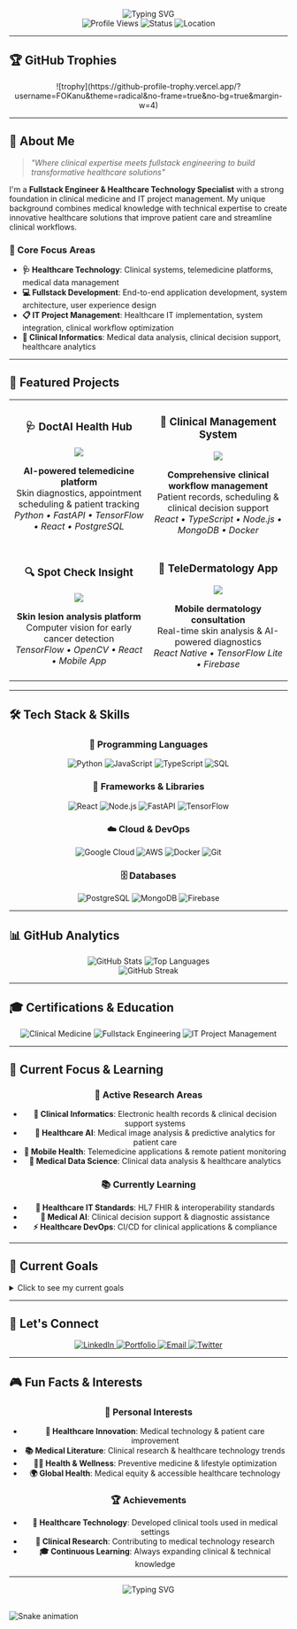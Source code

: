 <div align="center">
  <img src="https://readme-typing-svg.herokuapp.com?font=Fira+Code&weight=500&size=28&pause=1000&color=00D4FF&center=true&vCenter=true&width=600&lines=Hi+there%2C+I'm+Francis+I.K.%F0%9F%91%8B;Clinical+Medicine+%2B+Fullstack+Engineering;Building+healthcare+technology+solutions" alt="Typing SVG" />
</div>

<div align="center">
  <img src="https://komarev.com/ghpvc/?username=FOKanu&style=flat-square&color=blue" alt="Profile Views" />
  <img src="https://img.shields.io/badge/Status-Available%20for%20Opportunities-brightgreen" alt="Status" />
  <img src="https://img.shields.io/badge/Location-Global%20%7C%20Remote-blue" alt="Location" />
</div>

---

## 🏆 GitHub Trophies

<div align="center">
  ![trophy](https://github-profile-trophy.vercel.app/?username=FOKanu&theme=radical&no-frame=true&no-bg=true&margin-w=4)
</div>

---

## 🎯 About Me

> *"Where clinical expertise meets fullstack engineering to build transformative healthcare solutions"*

I'm a **Fullstack Engineer & Healthcare Technology Specialist** with a strong foundation in clinical medicine and IT project management. My unique background combines medical knowledge with technical expertise to create innovative healthcare solutions that improve patient care and streamline clinical workflows.

### 🧬 Core Focus Areas
- **🩺 Healthcare Technology**: Clinical systems, telemedicine platforms, medical data management
- **💻 Fullstack Development**: End-to-end application development, system architecture, user experience design
- **📋 IT Project Management**: Healthcare IT implementation, system integration, clinical workflow optimization
- **🔬 Clinical Informatics**: Medical data analysis, clinical decision support, healthcare analytics

---

## 🚀 Featured Projects

<table>
  <tr>
    <td width="50%">
      <h3 align="center">🩺 DoctAI Health Hub</h3>
      <p align="center">
        <a href="https://github.com/FOKanu/doctai-health-hub" target="_blank">
          <img src="https://github-readme-stats.vercel.app/api/pin/?username=FOKanu&repo=doctai-health-hub&theme=radical&hide_border=true" />
        </a>
      </p>
      <p align="center">
        <strong>AI-powered telemedicine platform</strong><br/>
        Skin diagnostics, appointment scheduling & patient tracking<br/>
        <em>Python • FastAPI • TensorFlow • React • PostgreSQL</em>
      </p>
    </td>
    <td width="50%">
      <h3 align="center">🏥 Clinical Management System</h3>
      <p align="center">
        <a href="https://github.com/FOKanu/clinical-management-system" target="_blank">
          <img src="https://github-readme-stats.vercel.app/api/pin/?username=FOKanu&repo=clinical-management-system&theme=radical&hide_border=true" />
        </a>
      </p>
      <p align="center">
        <strong>Comprehensive clinical workflow management</strong><br/>
        Patient records, scheduling & clinical decision support<br/>
        <em>React • TypeScript • Node.js • MongoDB • Docker</em>
      </p>
    </td>
  </tr>
  <tr>
    <td width="50%">
      <h3 align="center">🔍 Spot Check Insight</h3>
      <p align="center">
        <a href="https://github.com/FOKanu/spot-check-insight" target="_blank">
          <img src="https://github-readme-stats.vercel.app/api/pin/?username=FOKanu&repo=spot-check-insight&theme=radical&hide_border=true" />
        </a>
      </p>
      <p align="center">
        <strong>Skin lesion analysis platform</strong><br/>
        Computer vision for early cancer detection<br/>
        <em>TensorFlow • OpenCV • React • Mobile App</em>
      </p>
    </td>
    <td width="50%">
      <h3 align="center">📱 TeleDermatology App</h3>
      <p align="center">
        <a href="https://github.com/FOKanu/tele-dermatology-app" target="_blank">
          <img src="https://github-readme-stats.vercel.app/api/pin/?username=FOKanu&repo=tele-dermatology-app&theme=radical&hide_border=true" />
        </a>
      </p>
      <p align="center">
        <strong>Mobile dermatology consultation</strong><br/>
        Real-time skin analysis & AI-powered diagnostics<br/>
        <em>React Native • TensorFlow Lite • Firebase</em>
      </p>
    </td>
  </tr>
</table>

---

## 🛠️ Tech Stack & Skills

<div align="center">

### 🐍 Programming Languages
![Python](https://img.shields.io/badge/Python-Expert-3776AB?style=for-the-badge&logo=python&logoColor=white)
![JavaScript](https://img.shields.io/badge/JavaScript-Advanced-F7DF1E?style=for-the-badge&logo=javascript&logoColor=black)
![TypeScript](https://img.shields.io/badge/TypeScript-Advanced-007ACC?style=for-the-badge&logo=typescript&logoColor=white)
![SQL](https://img.shields.io/badge/SQL-Advanced-000000?style=for-the-badge&logo=mysql&logoColor=white)

### 🎯 Frameworks & Libraries
![React](https://img.shields.io/badge/React-Advanced-20232A?style=for-the-badge&logo=react&logoColor=61DAFB)
![Node.js](https://img.shields.io/badge/Node.js-Advanced-339933?style=for-the-badge&logo=node.js&logoColor=white)
![FastAPI](https://img.shields.io/badge/FastAPI-Expert-009688?style=for-the-badge&logo=fastapi&logoColor=white)
![TensorFlow](https://img.shields.io/badge/TensorFlow-Specialist-FF6F00?style=for-the-badge&logo=tensorflow&logoColor=white)

### ☁️ Cloud & DevOps
![Google Cloud](https://img.shields.io/badge/Google_Cloud-Advanced-4285F4?style=for-the-badge&logo=google-cloud&logoColor=white)
![AWS](https://img.shields.io/badge/AWS-Intermediate-232F3E?style=for-the-badge&logo=amazon-aws&logoColor=white)
![Docker](https://img.shields.io/badge/Docker-Advanced-2496ED?style=for-the-badge&logo=docker&logoColor=white)
![Git](https://img.shields.io/badge/Git-Expert-F05032?style=for-the-badge&logo=git&logoColor=white)

### 🗄️ Databases
![PostgreSQL](https://img.shields.io/badge/PostgreSQL-Advanced-316192?style=for-the-badge&logo=postgresql&logoColor=white)
![MongoDB](https://img.shields.io/badge/MongoDB-Advanced-47A248?style=for-the-badge&logo=mongodb&logoColor=white)
![Firebase](https://img.shields.io/badge/Firebase-Advanced-FFCA28?style=for-the-badge&logo=firebase&logoColor=black)

</div>

---

## 📊 GitHub Analytics

<div align="center">
  <img src="https://github-readme-stats.vercel.app/api?username=FOKanu&show_icons=true&theme=radical&hide_border=true&include_all_commits=true&count_private=true" alt="GitHub Stats" />
  <img src="https://github-readme-stats.vercel.app/api/top-langs/?username=FOKanu&layout=compact&theme=radical&hide_border=true" alt="Top Languages" />
</div>

<div align="center">
  <img src="https://github-readme-streak-stats.herokuapp.com/?user=FOKanu&theme=radical&hide_border=true" alt="GitHub Streak" />
</div>

---

## 🎓 Certifications & Education

<div align="center">
  <img src="https://img.shields.io/badge/Clinical_Medicine-Healthcare_Technology-4ECDC4?style=for-the-badge&logo=medical&logoColor=white" alt="Clinical Medicine" />
  <img src="https://img.shields.io/badge/Fullstack_Engineering-Web_Development-FF6B6B?style=for-the-badge&logo=code&logoColor=white" alt="Fullstack Engineering" />
  <img src="https://img.shields.io/badge/IT_Project_Management-Healthcare_IT-FF6B35?style=for-the-badge&logo=project&logoColor=white" alt="IT Project Management" />
</div>

---

## 🌟 Current Focus & Learning

<div align="center">

### 🔬 Active Research Areas
- **🏥 Clinical Informatics**: Electronic health records & clinical decision support systems
- **🤖 Healthcare AI**: Medical image analysis & predictive analytics for patient care
- **📱 Mobile Health**: Telemedicine applications & remote patient monitoring
- **🔬 Medical Data Science**: Clinical data analysis & healthcare analytics

### 📚 Currently Learning
- **🏥 Healthcare IT Standards**: HL7 FHIR & interoperability standards
- **🧠 Medical AI**: Clinical decision support & diagnostic assistance
- **⚡ Healthcare DevOps**: CI/CD for clinical applications & compliance

</div>

---

## 🎯 Current Goals

<details>
  <summary>Click to see my current goals</summary>

  - [ ] Launch DoctAI in production with clinical validation
  - [ ] Complete healthcare IT project management certification
  - [ ] Publish research paper on clinical AI applications
  - [ ] Reach 1000+ GitHub stars across healthcare projects
  - [ ] Contribute to major open-source healthcare projects
  - [ ] Develop clinical workflow optimization framework
</details>

---

## 🤝 Let's Connect

<div align="center">
  <a href="https://linkedin.com/in/francis-i-k-817254286" target="_blank">
    <img src="https://img.shields.io/badge/LinkedIn-0077B5?style=for-the-badge&logo=linkedin&logoColor=white" alt="LinkedIn" />
  </a>
  <a href="https://gamma.app/docs/sprcsynohthr6dp" target="_blank">
    <img src="https://img.shields.io/badge/Portfolio-000000?style=for-the-badge&logo=portfolio&logoColor=white" alt="Portfolio" />
  </a>
  <a href="mailto:francis.ik@example.com" target="_blank">
    <img src="https://img.shields.io/badge/Email-D14836?style=for-the-badge&logo=gmail&logoColor=white" alt="Email" />
  </a>
  <a href="https://twitter.com/francis_ik" target="_blank">
    <img src="https://img.shields.io/badge/Twitter-1DA1F2?style=for-the-badge&logo=twitter&logoColor=white" alt="Twitter" />
  </a>
</div>

---

## 🎮 Fun Facts & Interests

<div align="center">

### 🎯 Personal Interests
- **🏥 Healthcare Innovation**: Medical technology & patient care improvement
- **📚 Medical Literature**: Clinical research & healthcare technology trends
- **🏃‍♂️ Health & Wellness**: Preventive medicine & lifestyle optimization
- **🌍 Global Health**: Medical equity & accessible healthcare technology

### 🏆 Achievements
- **🏥 Healthcare Technology**: Developed clinical tools used in medical settings
- **🔬 Clinical Research**: Contributing to medical technology research
- **🎓 Continuous Learning**: Always expanding clinical & technical knowledge

</div>

---

<div align="center">
  <img src="https://readme-typing-svg.herokuapp.com?font=Fira+Code&weight=500&size=20&pause=1000&color=00D4FF&center=true&vCenter=true&width=600&lines=Ready+to+build+healthcare+solutions+that+make+a+difference!+%F0%9F%9A%80;Let's+transform+healthcare+technology+together+%F0%9F%92%9C" alt="Typing SVG" />
</div>

  <br/>

  ![Snake animation](https://github.com/FOKanu/francis-ik/blob/output/github-contribution-grid-snake-dark.svg)
</div>
